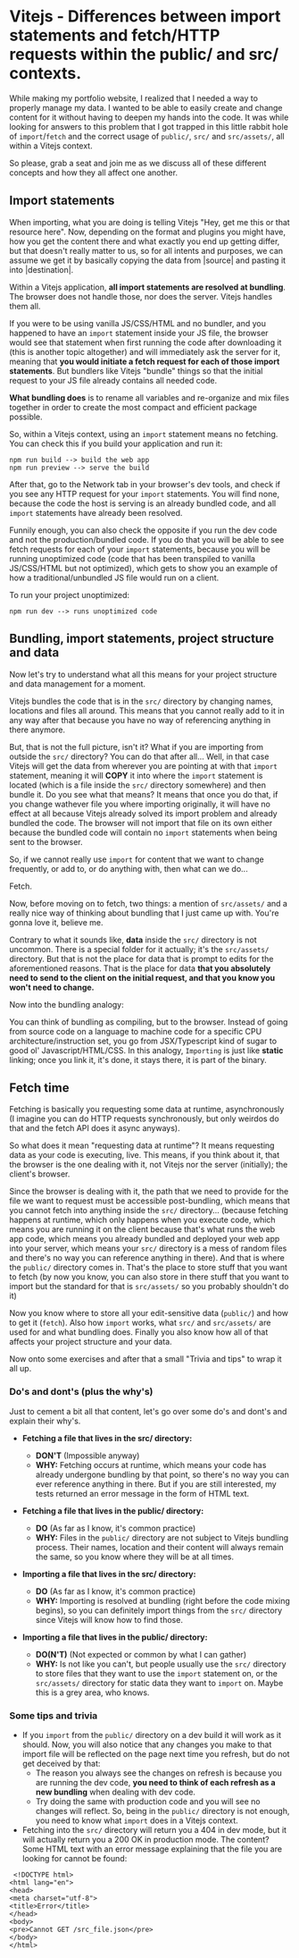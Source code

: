 # **Vitejs - Differences between import statements and fetch/HTTP requests within the public/ and src/ contexts.**

While making my portfolio website, I realized that I needed a way to properly manage my data. I wanted to be able to easily create and change content for it without having to deepen my hands into the code. It was while looking for answers to this problem that I got trapped in this little rabbit hole of `import`/`fetch` and the correct usage of `public/`, `src/` and `src/assets/`, all within a Vitejs context.

So please, grab a seat and join me as we discuss all of these different concepts and how they all affect one another.

## **Import statements**
When importing, what you are doing is telling Vitejs "Hey, get me this or that resource here". Now, depending on the format and plugins you might have, how you get the content there and what exactly you end up getting differ, but that doesn't really matter to us, so for all intents and purposes, we can assume we get it by basically copying the data from |source| and pasting it into |destination|.

Within a Vitejs application, **all import statements are resolved at bundling**. The browser does not handle those, nor does the server. Vitejs handles them all.

If you were to be using vanilla JS/CSS/HTML and no bundler, and you happened to have an `import` statement inside your JS file, the browser would see that statement when first running the code after downloading it (this is another topic altogether) and will immediately ask the server for it, meaning that **you would initiate a fetch request for each of those import statements**. But bundlers like Vitejs "bundle" things so that the initial request to your JS file already contains all needed code.

**What bundling does** is to rename all variables and re-organize and mix files together in order to create the most compact and efficient package possible.

So, within a Vitejs context, using an `import` statement means no fetching. You can check this if you build your application and run it:

```
npm run build --> build the web app
npm run preview --> serve the build
```

After that, go to the Network tab in your browser's dev tools, and check if you see any HTTP request for your `import` statements. You will find none, because the code the host is serving is an already bundled code, and all `import` statements have already been resolved.

Funnily enough, you can also check the opposite if you run the dev code and not the production/bundled code. If you do that you will be able to see fetch requests for each of your `import` statements, because you will be running unoptimized code (code that has been transpiled to vanilla JS/CSS/HTML but not optimized), which gets to show you an example of how  a traditional/unbundled JS file would run on a client.

To run your project unoptimized:

```
npm run dev --> runs unoptimized code
```

## **Bundling, import statements, project structure and data**
Now let's try to understand what all this means for your project structure and data management for a moment.

Vitejs bundles the code that is in the `src/` directory by changing names, locations and files all around. This means that you cannot really add to it in any way after that because you have no way of referencing anything in there anymore.

But, that is not the full picture, isn't it? What if you are importing from outside the `src/` directory? You can do that after all... Well, in that case Vitejs will get the data from wherever you are pointing at with that `import` statement, meaning it will **COPY** it into where the `import` statement is located (which is a file inside the `src/` directory somewhere) and then bundle it. Do you see what that means? It means that once you do that, if you change wathever file you where importing originally, it will have no effect at all because Vitejs already solved its import problem and already bundled the code. The browser will not import that file on its own either because the bundled code will contain no `import` statements when being sent to the browser.

So, if we cannot really use `import` for content that we want to change frequently, or add to, or do anything with, then what can we do...

Fetch.

Now, before moving on to fetch, two things: a mention of `src/assets/` and a really nice way of thinking about bundling that I just came up with. You're gonna love it, believe me.

Contrary to what it sounds like, **data** inside the `src/` directory is not uncommon. There is a special folder for it actually; it's the `src/assets/` directory. But that is not the place for data that is prompt to edits for the aforementioned reasons. That is the place for data **that you absolutely need to send to the client on the initial request, and that you know you won't need to change.**

Now into the bundling analogy:

You can think of bundling as compiling, but to the browser. Instead of going from source code on a language to machine code for a specific CPU architecture/instruction set, you go from JSX/Typescript kind of sugar to good ol' Javascript/HTML/CSS. In this analogy, `Importing` is just like **static** linking; once you link it, it's done, it stays there, it is part of the binary.

## **Fetch time**
Fetching is basically you requesting some data at runtime, asynchronously (I imagine you can do HTTP requests synchronously, but only weirdos do that and the fetch API does it async anyways).

So what does it mean "requesting data at runtime"? It means requesting data as your code is executing, live. This means, if you think about it, that the browser is the one dealing with it, not Vitejs nor the server (initially); the client's browser.

Since the browser is dealing with it, the path that we need to provide for the file we want to request must be accessible post-bundling, which means that you cannot fetch into anything inside the `src/` directory... (because fetching happens at runtime, which only happens when you execute code, which means you are running it on the client because that's what runs the web app code, which means you already bundled and deployed your web app into your server, which means your `src/` directory is a mess of random files and there's no way you can reference anything in there). And that is where the `public/` directory comes in. That's the place to store stuff that you want to fetch (by now you know, you can also store in there stuff that you want to import but the standard for that is `src/assets/` so you probably shouldn't do it)

Now you know where to store all your edit-sensitive data (`public/`) and how to get it (`fetch`). Also how `import` works, what `src/` and `src/assets/` are used for and what bundling does. Finally you also know how all of that affects your project structure and your data.

Now onto some exercises and after that a small "Trivia and tips" to wrap it all up.

### **Do's and dont's (plus the why's)**
Just to cement a bit all that content, let's go over some do's and dont's and explain their why's.


- **Fetching a file that lives in the src/ directory:**
    - **DON'T** (Impossible anyway)
    - **WHY:** Fetching occurs at runtime, which means your code has already undergone bundling by that point, so there's no way you can ever reference anything in there. But if you are still interested, my tests returned an error message in the form of HTML text.

- **Fetching a file that lives in the public/ directory:**
    - **DO** (As far as I know, it's common practice)
    - **WHY:** Files in the `public/` directory are not subject to Vitejs bundling process. Their names, location and their content will always remain the same, so you know where they will be at all times.

- **Importing a file that lives in the src/ directory:**
    - **DO** (As far as I know, it's common practice)
    - **WHY:** Importing is resolved at bundling (right before the code mixing begins), so you can definitely import things from the `src/` directory since Vitejs will know how to find those.

- **Importing a file that lives in the public/ directory:**
    - **DO(N'T)** (Not expected or common by what I can gather)
    - **WHY:** Is not like you can't, but people usually use the `src/` directory to store files that they want to use the `import` statement on, or the `src/assets/` directory for static data they want to `import` on. Maybe this is a grey area, who knows.


### **Some tips and trivia**
- If you `import` from the `public/` directory on a dev build it will work as it should. Now, you will also notice that any changes you make to that import file will be reflected on the page next time you refresh, but do not get deceived by that:
    - The reason you always see the changes on refresh is because you are running the dev code, **you need to think of each refresh as a new bundling** when dealing with dev code.
    - Try doing the same with production code and you will see no changes will reflect. So, being in the `public/` directory is not enough, you need to know what `import` does in a Vitejs context.
- Fetching into the `src/` directory will return you a 404 in dev mode, but it will actually return you a 200 OK in production mode. The content? Some HTML text with an error message explaining that the file you are looking for cannot be found:
```
 <!DOCTYPE html>
<html lang="en">
<head>
<meta charset="utf-8">
<title>Error</title>
</head>
<body>
<pre>Cannot GET /src_file.json</pre>
</body>
</html>
```